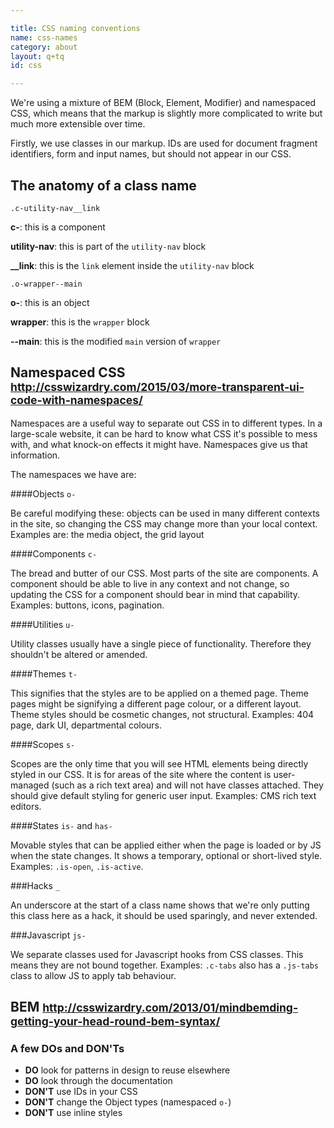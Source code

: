 ```yaml
---

title: CSS naming conventions
name: css-names
category: about
layout: q+tq
id: css

---
```


<div class="lead"><p>We're using a mixture of BEM (Block, Element, Modifier) and namespaced CSS, which means that the markup is slightly more complicated to write but much more extensible over time.</p></div>

Firstly, we use classes in our markup. IDs are used for document fragment identifiers, form and input names, but should not appear in our CSS.

## The anatomy of a class name

`.c-utility-nav__link`

**c-**: this is a component

**utility-nav**: this is part of the `utility-nav` block

**__link**: this is the `link` element inside the `utility-nav` block

`.o-wrapper--main`

**o-**: this is an object

**wrapper**: this is the `wrapper` block

**--main**: this is the modified `main` version of `wrapper`

## Namespaced CSS <small class="subtitle"><a href="http://csswizardry.com/2015/03/more-transparent-ui-code-with-namespaces/">http://csswizardry.com/2015/03/more-transparent-ui-code-with-namespaces/</a></small>

Namespaces are a useful way to separate out CSS in to different types. In a large-scale website, it can be hard to know what CSS it's possible to mess with, and what knock-on effects it might have. Namespaces give us that information.

The namespaces we have are:

####Objects `o-`

Be careful modifying these: objects can be used in many different contexts in the site, so changing the CSS may change more than your local context. Examples are: the media object, the grid layout

####Components `c-`

The bread and butter of our CSS. Most parts of the site are components. A component should be able to live in any context and not change, so updating the CSS for a component should bear in mind that capability. Examples: buttons, icons, pagination.

####Utilities `u-`

Utility classes usually have a single piece of functionality. Therefore they shouldn't be altered or amended.

####Themes `t-`

This signifies that the styles are to be applied on a themed page. Theme pages might be signifying a different page colour, or a different layout. Theme styles should be cosmetic changes, not structural. Examples: 404 page, dark UI, departmental colours.

####Scopes `s-`

Scopes are the only time that you will see HTML elements being directly styled in our CSS. It is for areas of the site where the content is user-managed (such as a rich text area) and will not have classes attached. They should give default styling for generic user input. Examples: CMS rich text editors.

####States `is-` and `has-`

Movable styles that can be applied either when the page is loaded or by JS when the state changes. It shows a temporary, optional or short-lived style. Examples: `.is-open`, `.is-active`.

###Hacks `_`

An underscore at the start of a class name shows that we're only putting this class here as a hack, it should be used sparingly, and never extended.

###Javascript `js-`

We separate classes used for Javascript hooks from CSS classes. This means they are not bound together. Examples: `.c-tabs` also has a `.js-tabs` class to allow JS to apply tab behaviour.

## BEM <small class="subtitle"><a href="http://csswizardry.com/2013/01/mindbemding-getting-your-head-round-bem-syntax/">http://csswizardry.com/2013/01/mindbemding-getting-your-head-round-bem-syntax/</a></small>

### A few DOs and DON'Ts

* **DO** look for patterns in design to reuse elsewhere
* **DO** look through the documentation
* **DON'T** use IDs in your CSS
* **DON'T** change the Object types (namespaced `o-`)
* **DON'T** use inline styles

